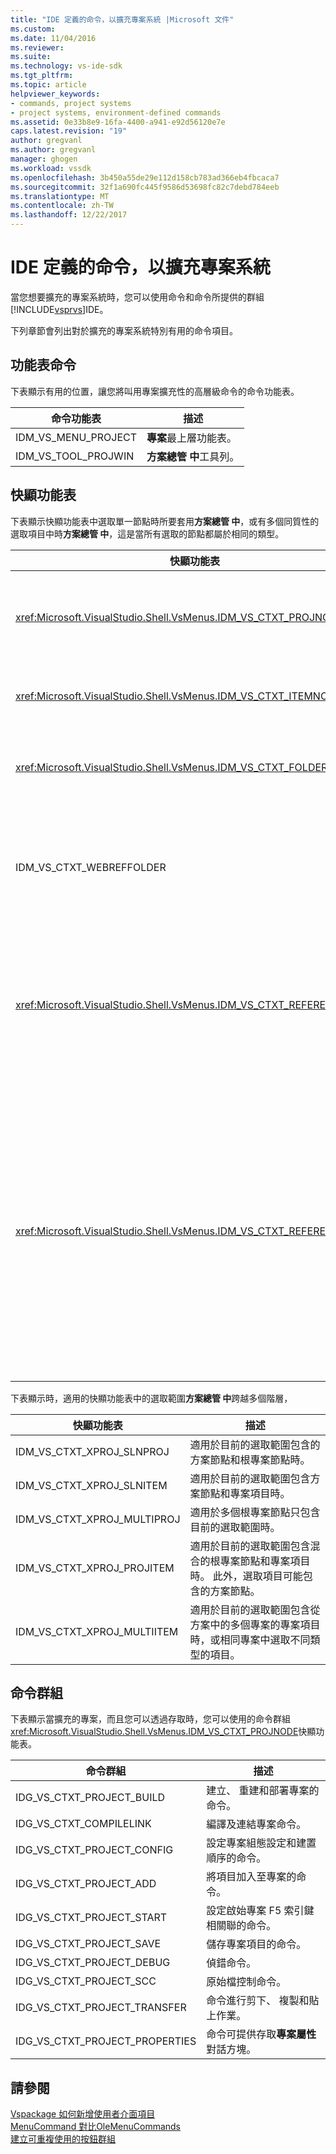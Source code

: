 ```yaml
---
title: "IDE 定義的命令，以擴充專案系統 |Microsoft 文件"
ms.custom: 
ms.date: 11/04/2016
ms.reviewer: 
ms.suite: 
ms.technology: vs-ide-sdk
ms.tgt_pltfrm: 
ms.topic: article
helpviewer_keywords:
- commands, project systems
- project systems, environment-defined commands
ms.assetid: 0e33b8e9-16fa-4400-a941-e92d56120e7e
caps.latest.revision: "19"
author: gregvanl
ms.author: gregvanl
manager: ghogen
ms.workload: vssdk
ms.openlocfilehash: 3b450a55de29e112d158cb783ad366eb4fbcaca7
ms.sourcegitcommit: 32f1a690fc445f9586d53698fc82c7debd784eeb
ms.translationtype: MT
ms.contentlocale: zh-TW
ms.lasthandoff: 12/22/2017
---
```

# <a name="ide-defined-commands-for-extending-project-systems"></a>IDE 定義的命令，以擴充專案系統
當您想要擴充的專案系統時，您可以使用命令和命令所提供的群組[!INCLUDE[vsprvs](../../code-quality/includes/vsprvs_md.md)]IDE。  
  
 下列章節會列出對於擴充的專案系統特別有用的命令項目。  
  
## <a name="command-menus"></a>功能表命令  
 下表顯示有用的位置，讓您將叫用專案擴充性的高層級命令的命令功能表。  
  
|命令功能表|描述|  
|------------------|-----------------|  
|IDM_VS_MENU_PROJECT|**專案**最上層功能表。|  
|IDM_VS_TOOL_PROJWIN|**方案總管 中**工具列。|  
  
## <a name="shortcut-menus"></a>快顯功能表  
 下表顯示快顯功能表中選取單一節點時所要套用**方案總管 中**，或有多個同質性的選取項目中時**方案總管 中**，這是當所有選取的節點都屬於相同的類型。  
  
|快顯功能表|描述|  
|-------------------|-----------------|  
|<xref:Microsoft.VisualStudio.Shell.VsMenus.IDM_VS_CTXT_PROJNODE>|適用於選取專案節點時。|  
|<xref:Microsoft.VisualStudio.Shell.VsMenus.IDM_VS_CTXT_ITEMNODE>|選取檔案時適用。|  
|<xref:Microsoft.VisualStudio.Shell.VsMenus.IDM_VS_CTXT_FOLDERNODE>|適用於選取資料夾時。|  
|IDM_VS_CTXT_WEBREFFOLDER|適用於選取 [Web 參考] 資料夾時。|  
|<xref:Microsoft.VisualStudio.Shell.VsMenus.IDM_VS_CTXT_REFERENCEROOT>|適用於選取參考根節點，稱為 [參考] 時。|  
|<xref:Microsoft.VisualStudio.Shell.VsMenus.IDM_VS_CTXT_REFERENCE>|適用於當未選取參考節點。這些包括組件、 COM 及僅限專案參考。 不包含 Web 參考。|  
  
 下表顯示時，適用的快顯功能表中的選取範圍**方案總管 中**跨越多個階層，  
  
|快顯功能表|描述|  
|-------------------|-----------------|  
|IDM_VS_CTXT_XPROJ_SLNPROJ|適用於目前的選取範圍包含的方案節點和根專案節點時。|  
|IDM_VS_CTXT_XPROJ_SLNITEM|適用於目前的選取範圍包含方案節點和專案項目時。|  
|IDM_VS_CTXT_XPROJ_MULTIPROJ|適用於多個根專案節點只包含目前的選取範圍時。|  
|IDM_VS_CTXT_XPROJ_PROJITEM|適用於目前的選取範圍包含混合的根專案節點和專案項目時。 此外，選取項目可能包含的方案節點。|  
|IDM_VS_CTXT_XPROJ_MULTIITEM|適用於目前的選取範圍包含從方案中的多個專案的專案項目時，或相同專案中選取不同類型的項目。|  
  
## <a name="command-groups"></a>命令群組  
 下表顯示當擴充的專案，而且您可以透過存取時，您可以使用的命令群組<xref:Microsoft.VisualStudio.Shell.VsMenus.IDM_VS_CTXT_PROJNODE>快顯功能表。  
  
|命令群組|描述|  
|-------------------|-----------------|  
|IDG_VS_CTXT_PROJECT_BUILD|建立、 重建和部署專案的命令。|  
|IDG_VS_CTXT_COMPILELINK|編譯及連結專案命令。|  
|IDG_VS_CTXT_PROJECT_CONFIG|設定專案組態設定和建置順序的命令。|  
|IDG_VS_CTXT_PROJECT_ADD|將項目加入至專案的命令。|  
|IDG_VS_CTXT_PROJECT_START|設定啟始專案 F5 索引鍵相關聯的命令。|  
|IDG_VS_CTXT_PROJECT_SAVE|儲存專案項目的命令。|  
|IDG_VS_CTXT_PROJECT_DEBUG|偵錯命令。|  
|IDG_VS_CTXT_PROJECT_SCC|原始檔控制命令。|  
|IDG_VS_CTXT_PROJECT_TRANSFER|命令進行剪下、 複製和貼上作業。|  
|IDG_VS_CTXT_PROJECT_PROPERTIES|命令可提供存取**專案屬性** 對話方塊。|  
  
## <a name="see-also"></a>請參閱  
 [Vspackage 如何新增使用者介面項目](../../extensibility/internals/how-vspackages-add-user-interface-elements.md)   
 [MenuCommand 對比OleMenuCommands](../../extensibility/menucommands-vs-olemenucommands.md)   
 [建立可重複使用的按鈕群組](../../extensibility/creating-reusable-groups-of-buttons.md)